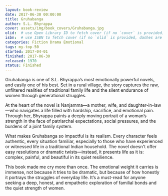 ```yaml
---
layout: book-review
date: 2017-06-30 00:00:00
title: Gruhabanga
author: S.L. Bhyrappa
cover: assets/img/book_covers/Gruhabanga.jpg
olid:  # use Open Library ID to fetch cover (if no `cover` is provided)
isbn:  # use ISBN to fetch cover (if no `olid` is provided, dashes are optional)
categories: Fiction Drama Emotional 
tags: my-top-50
started: 2017-04-01
finished: 2017-06-30
released: 1970
status: Finished
---
```

Gruhabanga is one of S.L. Bhyrappa’s most emotionally powerful novels, and easily one of his best. Set in a rural village, the story captures the raw, unfiltered realities of traditional family life and the silent endurance of women through generational struggles.

At the heart of the novel is Nanjamma—a mother, wife, and daughter-in-law—who navigates a life filled with hardship, sacrifice, and emotional pain. Through her, Bhyrappa paints a deeply moving portrait of a woman’s strength in the face of patriarchal expectations, social pressures, and the burdens of a joint family system.

What makes Gruhabanga so impactful is its realism. Every character feels authentic, every situation familiar, especially to those who have experienced or witnessed life in a traditional Indian household. The novel doesn't offer easy resolutions or dramatic twists—instead, it presents life as it is: complex, painful, and beautiful in its quiet resilience.

This book made me cry more than once. The emotional weight it carries is immense, not because it tries to be dramatic, but because of how honestly it portrays the struggles of everyday life. It’s a must-read for anyone seeking a deep, honest, and empathetic exploration of familial bonds and the quiet strength of women.